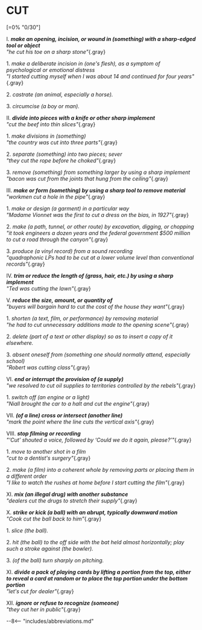 # CUT

[=0% "0/30"]

I. ***make an opening, incision, or wound in (something) with a sharp-edged tool or object***<br>
*"he cut his toe on a sharp stone"*{.gray}

1\. *make a deliberate incision in (one's flesh), as a symptom of psychological or emotional distress*<br>
*"I started cutting myself when I was about 14 and continued for four years"*{.gray}

2\. *castrate (an animal, especially a horse).*

3\. *circumcise (a boy or man).*

II. ***divide into pieces with a knife or other sharp implement***<br>
*"cut the beef into thin slices"*{.gray}

1\. *make divisions in (something)*<br>
*"the country was cut into three parts"*{.gray}

2\. *separate (something) into two pieces; sever*<br>
*"they cut the rope before he choked"*{.gray}

3\. *remove (something) from something larger by using a sharp implement*<br>
*"bacon was cut from the joints that hung from the ceiling"*{.gray}

III. ***make or form (something) by using a sharp tool to remove material***<br>
*"workmen cut a hole in the pipe"*{.gray}

1\. *make or design (a garment) in a particular way*<br>
*"Madame Vionnet was the first to cut a dress on the bias, in 1927"*{.gray}

2\. *make (a path, tunnel, or other route) by excavation, digging, or chopping*<br>
*"it took engineers a dozen years and the federal government $500 million to cut a road through the canyon"*{.gray}

3\. *produce (a vinyl record) from a sound recording*<br>
*"quadraphonic LPs had to be cut at a lower volume level than conventional records"*{.gray}

IV. ***trim or reduce the length of (grass, hair, etc.) by using a sharp implement***<br>
*"Ted was cutting the lawn"*{.gray}

V. ***reduce the size, amount, or quantity of***<br>
*"buyers will bargain hard to cut the cost of the house they want"*{.gray}

1\. *shorten (a text, film, or performance) by removing material*<br>
*"he had to cut unnecessary additions made to the opening scene"*{.gray}

2\. *delete (part of a text or other display) so as to insert a copy of it elsewhere.*

3\. *absent oneself from (something one should normally attend, especially school)*<br>
*"Robert was cutting class"*{.gray}

VI. ***end or interrupt the provision of (a supply)***<br>
*"we resolved to cut oil supplies to territories controlled by the rebels"*{.gray}

1\. *switch off (an engine or a light)*<br>
*"Niall brought the car to a halt and cut the engine"*{.gray}

VII. ***(of a line) cross or intersect (another line)***<br>
*"mark the point where the line cuts the vertical axis"*{.gray}

VIII. ***stop filming or recording***<br>
*"‘Cut’ shouted a voice, followed by ‘Could we do it again, please?’"*{.gray}

1\. *move to another shot in a film*<br>
*"cut to a dentist's surgery"*{.gray}

2\. *make (a film) into a coherent whole by removing parts or placing them in a different order*<br>
*"I like to watch the rushes at home before I start cutting the film"*{.gray}

XI. ***mix (an illegal drug) with another substance***<br>
*"dealers cut the drugs to stretch their supply"*{.gray}

X. ***strike or kick (a ball) with an abrupt, typically downward motion***<br>
*"Cook cut the ball back to him"*{.gray}

1\. *slice (the ball).*

2\. *hit (the ball) to the off side with the bat held almost horizontally; play such a stroke against (the bowler).*

3\. *(of the ball) turn sharply on pitching.*

XI. ***divide a pack of playing cards by lifting a portion from the top, either to reveal a card at random or to place the top portion under the bottom portion***<br>
*"let's cut for dealer"*{.gray}

XII. ***ignore or refuse to recognize (someone)***<br>
*"they cut her in public"*{.gray}

--8<-- "includes/abbreviations.md"